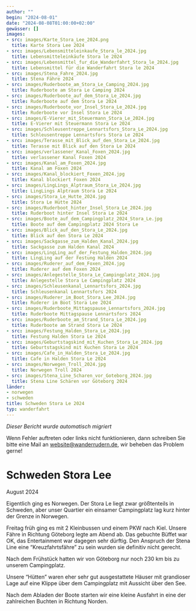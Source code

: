 ```yaml
---
author: ""
begin: "2024-08-01"
date: "2024-08-08T01:00:00+02:00"
gewässer: []
images:
- src: images/Karte_Stora_Lee_2024.png
  title: Karte Stora Lee 2024
- src: images/Lebensmitteleinkaufe_Stora_le_2024.jpg
  title: Lebensmitteleinkäufe Stora le 2024
- src: images/Lebensmittel_fur_die_Wanderfahrt_Stora_le_2024.jpg
  title: Lebensmittel für die Wanderfahrt Stora le 2024
- src: images/Stena_Fahre_2024.jpg
  title: Stena Fähre 2024
- src: images/Ruderboote_am_Stora_Le_Camping_2024.jpg
  title: Ruderboote am Stora Le Camping 2024
- src: images/Ruderboote_auf_dem_Stora_Le_2024.jpg
  title: Ruderboote auf dem Stora Le 2024
- src: images/Ruderboote_vor_Insel_Stora_Le_2024.jpg
  title: Ruderboote vor Insel Stora Le 2024
- src: images/E-Vierer_mit_Steuermann_Stora_Le_2024.jpg
  title: E-Vierer mit Steuermann Stora Le 2024
- src: images/Schleusentreppe_Lennartsfors_Stora_Le_2024.jpg
  title: Schleusentreppe Lennartsfors Stora Le 2024
- src: images/Terasse_mit_Blick_auf_den_Stora_Le_2024.jpg
  title: Terasse mit Blick auf den Stora Le 2024
- src: images/verlassener_Kanal_Foxen_2024.jpg
  title: verlassener Kanal Foxen 2024
- src: images/Kanal_am_Foxen_2024.jpg
  title: Kanal am Foxen 2024
- src: images/Kanal_blockiert_Foxen_2024.jpg
  title: Kanal blockiert Foxen 2024
- src: images/LingLings_Alptraum_Stora_Le_2024.jpg
  title: LingLings Alptraum Stora Le 2024
- src: images/Stora_Le_Hutte_2024.jpg
  title: Stora Le Hütte 2024
- src: images/Ruderboot_hinter_Insel_Stora_Le_2024.jpg
  title: Ruderboot hinter Insel Stora Le 2024
- src: images/Boote_auf_dem_Campingplatz_2024_Stora_Le.jpg
  title: Boote auf dem Campingplatz 2024 Stora Le
- src: images/Blick_auf_den_Stora_Le_2024.jpg
  title: Blick auf den Stora Le 2024
- src: images/Sackgasse_zum_Halden_Kanal_2024.jpg
  title: Sackgasse zum Halden Kanal 2024
- src: images/LingLing_auf_der_Festung_Halden_2024.jpg
  title: LingLing auf der Festung Halden 2024
- src: images/Ruderer_auf_dem_Foxen_2024.jpg
  title: Ruderer auf dem Foxen 2024
- src: images/Anlegestelle_Stora_Le_Campingplatz_2024.jpg
  title: Anlegestelle Stora Le Campingplatz 2024
- src: images/Schleusenkanal_Lennartsfors_2024.jpg
  title: Schleusenkanal Lennartsfors 2024
- src: images/Ruderer_im_Boot_Stora_Lee_2024.jpg
  title: Ruderer im Boot Stora Lee 2024
- src: images/Ruderboote_Mittagspause_Lennartsfors_2024.jpg
  title: Ruderboote Mittagspause Lennartsfors 2024
- src: images/Ruderboote_am_Strand_Stora_Le_2024.jpg
  title: Ruderboote am Strand Stora Le 2024
- src: images/Festung_Halden_Stora_Le_2024.jpg
  title: Festung Halden Stora Le 2024
- src: images/Geburtstagskind_mit_Kuchen_Stora_Le_2024.jpg
  title: Geburtstagskind mit Kuchen Stora Le 2024
- src: images/Cafe_in_Halden_Stora_Le_2024.jpg
  title: Cafe in Halden Stora Le 2024
- src: images/Norwegen_Troll_2024.jpg
  title: Norwegen Troll 2024
- src: images/Stena_Line_Scharen_vor_Goteborg_2024.jpg
  title: Stena Line Schären vor Göteborg 2024
länder:
- norwegen
- schweden
title: Schweden Stora Le 2024
typ: wanderfahrt
---
```



*Dieser Bericht wurde automatisch migriert*

Wenn Fehler auftreten oder links nicht funktionieren, dann schreiben Sie bitte eine Mail an website@wanderrudern.de, wir beheben das Problem gerne!



# Schweden Stora Lee


August 2024

Eigentlich ging es Norwegen. Der Stora Le liegt zwar größtenteils in Schweden, aber unser Quartier ein einsamer Campingplatz lag kurz hinter der Grenze in Norwegen.

Freitag früh ging es mit 2 Kleinbussen und einem PKW nach Kiel. Unsere Fähre in Richtung Göteborg legte am Abend ab. Das gebuchte Büffet war OK, das Entertainment war dagegen sehr dürftig. Den Anspruch der Stena Line eine “Kreuzfahrtsfähre” zu sein wurden sie definitiv nicht gerecht.

Nach dem Frühstück hatten wir von Göteborg nur noch 230 km bis zu unserem Campingplatz.

Unsere “Hütten” waren eher sehr gut ausgestattete Häuser mit grandioser Lage auf eine Klippe über dem Campingplatz mit Aussicht über den See.

Nach dem Abladen der Boote starten wir eine kleine Ausfahrt in eine der zahlreichen Buchten in Richtung Norden.